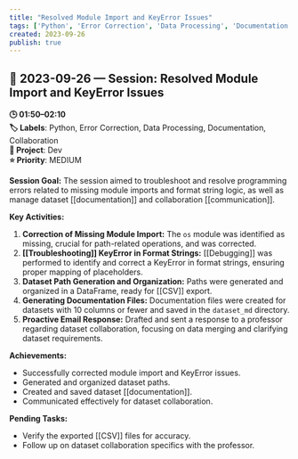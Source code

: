```yaml
---
title: "Resolved Module Import and KeyError Issues"
tags: ['Python', 'Error Correction', 'Data Processing', 'Documentation', 'Collaboration']
created: 2023-09-26
publish: true
---
```


## 📅 2023-09-26 — Session: Resolved Module Import and KeyError Issues

**🕒 01:50–02:10**  
**🏷️ Labels**: Python, Error Correction, Data Processing, Documentation, Collaboration  
**📂 Project**: Dev  
**⭐ Priority**: MEDIUM  


**Session Goal:**
The session aimed to troubleshoot and resolve programming errors related to missing module imports and format string logic, as well as manage dataset [[documentation]] and collaboration [[communication]].

**Key Activities:**
1. **Correction of Missing Module Import:** The `os` module was identified as missing, crucial for path-related operations, and was corrected.
2. **[[Troubleshooting]] KeyError in Format Strings:** [[Debugging]] was performed to identify and correct a KeyError in format strings, ensuring proper mapping of placeholders.
3. **Dataset Path Generation and Organization:** Paths were generated and organized in a DataFrame, ready for [[CSV]] export.
4. **Generating Documentation Files:** Documentation files were created for datasets with 10 columns or fewer and saved in the `dataset_md` directory.
5. **Proactive Email Response:** Drafted and sent a response to a professor regarding dataset collaboration, focusing on data merging and clarifying dataset requirements.

**Achievements:**
- Successfully corrected module import and KeyError issues.
- Generated and organized dataset paths.
- Created and saved dataset [[documentation]].
- Communicated effectively for dataset collaboration.

**Pending Tasks:**
- Verify the exported [[CSV]] files for accuracy.
- Follow up on dataset collaboration specifics with the professor.
